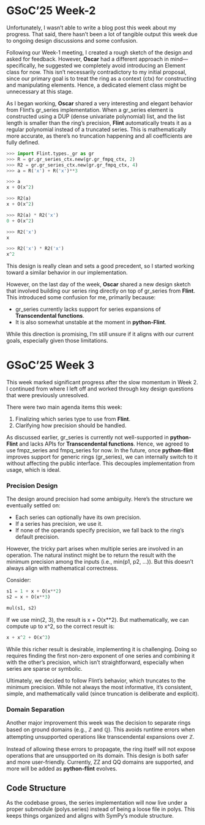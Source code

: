 # GSoC’25 Week-2

Unfortunately, I wasn’t able to write a blog post this week about my progress. That said, there hasn’t been a lot of tangible output this week due to ongoing design discussions and some confusion.

Following our Week-1 meeting, I created a rough sketch of the design and asked for feedback. However, ****Oscar**** had a different approach in mind—specifically, he suggested we completely avoid introducing an Element class for now. This isn’t necessarily contradictory to my initial proposal, since our primary goal is to treat the ring as a context (ctx) for constructing and manipulating elements. Hence, a dedicated element class might be unnecessary at this stage.

As I began working, ****Oscar**** shared a very interesting and elegant behavior from Flint‘s gr_series implementation. When a gr_series element is constructed using a DUP (dense univariate polynomial) list, and the list length is smaller than the ring’s precision, **Flint** automatically treats it as a regular polynomial instead of a truncated series. This is mathematically more accurate, as there’s no truncation happening and all coefficients are fully defined.

```python
>>> import Flint.types._gr as gr
>>> R = gr.gr_series_ctx.new(gr.gr_fmpq_ctx, 2)
>>> R2 = gr.gr_series_ctx.new(gr.gr_fmpq_ctx, 4)
>>> a = R('x') + R('x')**3

>>> a
x + O(x^2)

>>> R2(a)
x + O(x^2)

>>> R2(a) * R2('x')
0 + O(x^2)

>>> R2('x')
x

>>> R2('x') * R2('x')
x^2
```

This design is really clean and sets a good precedent, so I started working toward a similar behavior in our implementation.

However, on the last day of the week, ****Oscar**** shared a new design sketch that involved building our series ring directly on top of gr_series from **Flint**. This introduced some confusion for me, primarily because:
- gr_series currently lacks support for series expansions of **Transcendental functions**.
- It is also somewhat unstable at the moment in **python-Flint**.

While this direction is promising, I’m still unsure if it aligns with our current goals, especially given those limitations.


# GSoC’25 Week 3

This week marked significant progress after the slow momentum in Week 2. I continued from where I left off and worked through key design questions that were previously unresolved.

There were two main agenda items this week:
1.	Finalizing which series type to use from **Flint**.
2.	Clarifying how precision should be handled.

As discussed earlier, gr_series is currently not well-supported in **python-Flint** and lacks APIs for **Transcendental functions**. Hence, we agreed to use fmpz_series and fmpq_series for now. In the future, once **python-flint** improves support for generic rings (gr_series), we can internally switch to it without affecting the public interface. This decouples implementation from usage, which is ideal.

### Precision Design

The design around precision had some ambiguity. Here’s the structure we eventually settled on:
- Each series can optionally have its own precision.
- If a series has precision, we use it.
- If none of the operands specify precision, we fall back to the ring’s default precision.

However, the tricky part arises when multiple series are involved in an operation. The natural instinct might be to return the result with the minimum precision among the inputs (i.e., min(p1, p2, ...)). But this doesn’t always align with mathematical correctness.

Consider:
```python
s1 = 1 + x + O(x**2)
s2 = x + O(x**3)

mul(s1, s2)
```
If we use min(2, 3), the result is x + O(x**2).
But mathematically, we can compute up to x^2, so the correct result is:
```python
x + x^2 + O(x^3)
```
While this richer result is desirable, implementing it is challenging. Doing so requires finding the first non-zero exponent of one series and combining it with the other’s precision, which isn’t straightforward, especially when series are sparse or symbolic.

Ultimately, we decided to follow Flint’s behavior, which truncates to the minimum precision. While not always the most informative, it’s consistent, simple, and mathematically valid (since truncation is deliberate and explicit).

### Domain Separation

Another major improvement this week was the decision to separate rings based on ground domains (e.g., ℤ and ℚ). This avoids runtime errors when attempting unsupported operations like transcendental expansions over ℤ.

Instead of allowing these errors to propagate, the ring itself will not expose operations that are unsupported on its domain. This design is both safer and more user-friendly. Currently, ZZ and QQ domains are supported, and more will be added as **python-flint** evolves.

## Code Structure

As the codebase grows, the series implementation will now live under a proper submodule (polys.series) instead of being a loose file in polys. This keeps things organized and aligns with SymPy’s module structure.